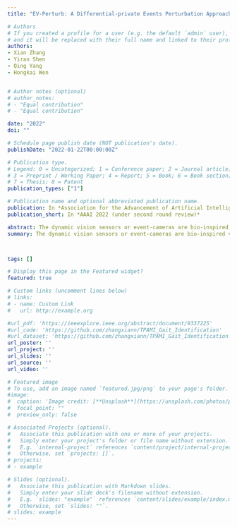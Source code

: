 ```yaml
---
title: "EV-Perturb: A Differential-private Events Perturbation Approach for Classification Task Using Dynamic Vision Sensor"

# Authors
# If you created a profile for a user (e.g. the default `admin` user), write the username (folder name) here 
# and it will be replaced with their full name and linked to their profile.
authors:
- Xian Zhang
- Yiran Shen
- Qing Yang
- Hongkai Wen


# Author notes (optional)
# author_notes:
# - "Equal contribution"
# - "Equal contribution"

date: "2022"
doi: ""

# Schedule page publish date (NOT publication's date).
publishDate: "2022-01-22T00:00:00Z"

# Publication type.
# Legend: 0 = Uncategorized; 1 = Conference paper; 2 = Journal article;
# 3 = Preprint / Working Paper; 4 = Report; 5 = Book; 6 = Book section;
# 7 = Thesis; 8 = Patent
publication_types: ["1"]

# Publication name and optional abbreviated publication name.
publication: In *Association for the Advancement of Artificial Intelligence*
publication_short: In *AAAI 2022 (under second round review)*

abstract: The dynamic vision sensors or event-cameras are bio-inspired vision platforms with independent and asynchronous pixels. Its unique design enables a number of advantages over traditional RGB cameras including high temporal resolution for capturing high speed motion without blur and high dynamic range for sensing under challenging lighting conditions. As the outputs of the event-cameras are discrete and asynchronous events, termed as event-stream, rather than high-quality video frames, they are regarded as low privacy-intrusive. However, the research on reconstruction from events has revealed that the event-streams can be converted to high quality video frames by sophisticated reconstruction algorithms, so that the claim on privacy-preserving does not hold anymore. In this paper, we focus on the privacy issue of event-streams used in EV-based classification tasks and propose, EV-Perturb, an event-stream perturbation mechanism to protect event-streams from reconstruction attacks. EV-Perturb flips polarities of events in a random manner and the theoretical proof shows it provides differential-private guarantee on the perturbed event-streams. We also evaluate the utility (classification accuracy) and privacy (video reconstruction error) of EV-Perturb on EV-based classification tasks with multiple publicly available datasets using deep learning models. Both the quantitative and qualitative results show that EV-Perturb is able to deteriorate the quality of the reconstructed frames effectively, while the machine learning models can still achieve comparable classification accuracy with heavily perturbed event-streams.
summary: The dynamic vision sensors or event-cameras are bio-inspired vision platforms with independent and asynchronous pixels. Its unique design enables a number of advantages over traditional RGB cameras including high temporal resolution for capturing high speed motion without blur and high dynamic range for sensing under challenging lighting conditions. As the outputs of the event-cameras are discrete and asynchronous events, termed as event-stream, rather than high-quality video frames, they are regarded as low privacy-intrusive. However, the research on reconstruction from events has revealed that the event-streams can be converted to high quality video frames by sophisticated reconstruction algorithms, so that the claim on privacy-preserving does not hold anymore. In this paper, we focus on the privacy issue of event-streams used in EV-based classification tasks and propose, EV-Perturb, an event-stream perturbation mechanism to protect event-streams from reconstruction attacks. EV-Perturb flips polarities of events in a random manner and the theoretical proof shows it provides differential-private guarantee on the perturbed event-streams. We also evaluate the utility (classification accuracy) and privacy (video reconstruction error) of EV-Perturb on EV-based classification tasks with multiple publicly available datasets using deep learning models. Both the quantitative and qualitative results show that EV-Perturb is able to deteriorate the quality of the reconstructed frames effectively, while the machine learning models can still achieve comparable classification accuracy with heavily perturbed event-streams.



tags: []

# Display this page in the Featured widget?
featured: true

# Custom links (uncomment lines below)
# links:
# - name: Custom Link
#   url: http://example.org

#url_pdf: 'https://ieeexplore.ieee.org/abstract/document/9337225'
#url_code: 'https://github.com/zhangxiann/TPAMI_Gait_Identification'
#url_dataset: 'https://github.com/zhangxiann/TPAMI_Gait_Identification'
url_poster: ''
url_project: ''
url_slides: ''
url_source: ''
url_video: ''

# Featured image
# To use, add an image named `featured.jpg/png` to your page's folder. 
#image:
#  caption: 'Image credit: [**Unsplash**](https://unsplash.com/photos/pLCdAaMFLTE)'
#  focal_point: ""
#  preview_only: false

# Associated Projects (optional).
#   Associate this publication with one or more of your projects.
#   Simply enter your project's folder or file name without extension.
#   E.g. `internal-project` references `content/project/internal-project/index.md`.
#   Otherwise, set `projects: []`.
# projects:
# - example

# Slides (optional).
#   Associate this publication with Markdown slides.
#   Simply enter your slide deck's filename without extension.
#   E.g. `slides: "example"` references `content/slides/example/index.md`.
#   Otherwise, set `slides: ""`.
# slides: example
---
```


<!-- {{% callout note %}} -->
<!--Click the *Cite* button above to demo the feature to enable visitors to import publication metadata into their reference management software.-->
<!--{{% /callout %}}-->

<!--{{% callout note %}}-->
<!--Create your slides in Markdown - click the *Slides* button to check out the example.-->
<!--{{% /callout %}}-->

<!--Supplementary notes can be added here, including [code, math, and images](https://wowchemy.com/docs/writing-markdown-latex/).-->